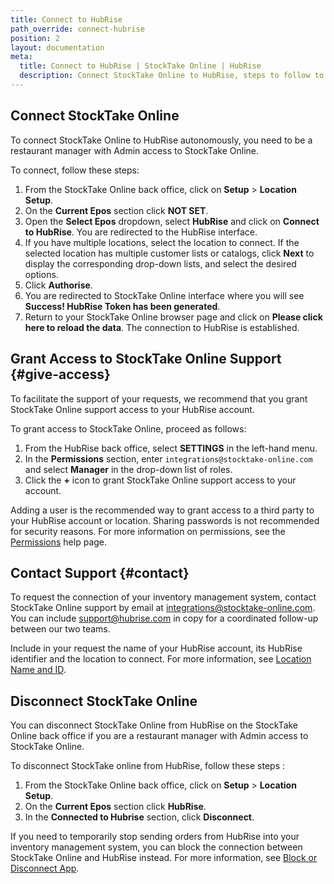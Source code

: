 ```yaml
---
title: Connect to HubRise
path_override: connect-hubrise
position: 2
layout: documentation
meta:
  title: Connect to HubRise | StockTake Online | HubRise
  description: Connect StockTake Online to HubRise, steps to follow to receive all orders into your StockTake Online inventory management system.
---
```


## Connect StockTake Online

To connect StockTake Online to HubRise autonomously, you need to be a restaurant manager with Admin access to StockTake Online.

To connect, follow these steps:

1. From the StockTake Online back office, click on **Setup** > **Location Setup**.
1. On the **Current Epos** section click **NOT SET**.
1. Open the **Select Epos** dropdown, select **HubRise** and click on **Connect to HubRise**. You are redirected to the HubRise interface.
1. If you have multiple locations, select the location to connect. If the selected location has multiple customer lists or catalogs, click **Next** to display the corresponding drop-down lists, and select the desired options.
1. Click **Authorise**.
1. You are redirected to StockTake Online interface where you will see **Success! HubRise Token has been generated**.
1. Return to your StockTake Online browser page and click on **Please click here to reload the data**. The connection to HubRise is established.

## Grant Access to StockTake Online Support {#give-access}

To facilitate the support of your requests, we recommend that you grant StockTake Online support access to your HubRise account.

To grant access to StockTake Online, proceed as follows:

1. From the HubRise back office, select **SETTINGS** in the left-hand menu.
1. In the **Permissions** section, enter `integrations@stocktake-online.com` and select **Manager** in the drop-down list of roles.
1. Click the **+** icon to grant StockTake Online support access to your account.

Adding a user is the recommended way to grant access to a third party to your HubRise account or location. Sharing passwords is not recommended for security reasons. For more information on permissions, see the [Permissions](/docs/permissions) help page.

## Contact Support {#contact}

To request the connection of your inventory management system, contact StockTake Online support by email at integrations@stocktake-online.com. You can include support@hubrise.com in copy for a coordinated follow-up between our two teams.

Include in your request the name of your HubRise account, its HubRise identifier and the location to connect. For more information, see [Location Name and ID](/docs/locations#location-name-and-id).

## Disconnect StockTake Online

You can disconnect StockTake Online from HubRise on the StockTake Online back office if you are a restaurant manager with Admin access to StockTake Online.

To disconnect StockTake online from HubRise, follow these steps :

1. From the StockTake Online back office, click on **Setup** > **Location Setup**.
1. On the **Current Epos** section click **HubRise**.
1. In the **Connected to Hubrise** section, click **Disconnect**.

If you need to temporarily stop sending orders from HubRise into your inventory management system, you can block the connection between StockTake Online and HubRise instead. For more information, see [Block or Disconnect App](/docs/connections#block-or-disconnect).
